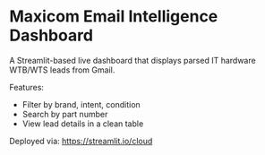 # Maxicom Email Intelligence Dashboard

A Streamlit-based live dashboard that displays parsed IT hardware WTB/WTS leads from Gmail.

Features:
- Filter by brand, intent, condition
- Search by part number
- View lead details in a clean table

Deployed via: https://streamlit.io/cloud
